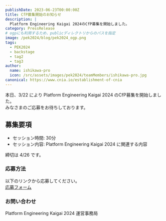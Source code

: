 ```yaml
---
publishDate: 2023-06-23T00:00:00Z
title: CfP募集開始のお知らせ
description: |
  Platform Engineering Kaigai 2024のCfP募集を開始しました。  
category: PressRelease
# ogpにも利用するため、publicディレクトリからのパスを指定
image: /pek2024/blog/pek2024_ogp.png
tags:
  - PEK2024
  - backstage
  - tag2
  - tag3
author:
  name: ishikawa-pro
  icon: /src/assets/images/pek2024/teamMembers/ishikawa-pro.jpg
canonical: https://www.cnia.io/establishment-of-cnia
---
```


本日、3/22 により Platform Engineering Kaigai 2024 のCfP募集を開始しました。  
みなさまのご応募をお待ちしております。

## 募集要項
- セッション時間: 30分
- セッション内容: Platform Engineering Kaigai 2024 に関連する内容

締切は 4/26 です。

### 応募方法
以下のリンクから応募してください。  
[応募フォーム](https://www.cnia.io/establishment-of-cnia)

### お問い合わせ
Platform Engineering Kaigai 2024 運営事務局
